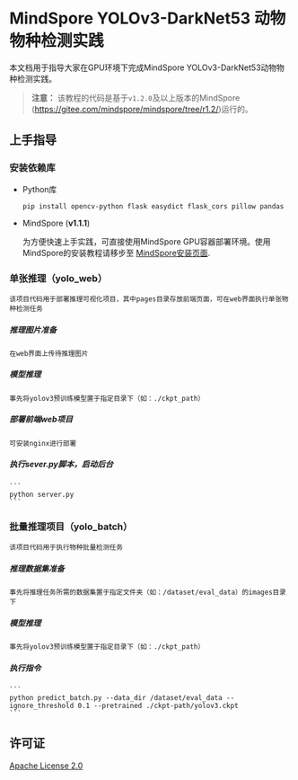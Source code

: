 # MindSpore YOLOv3-DarkNet53 动物物种检测实践

本文档用于指导大家在GPU环境下完成MindSpore YOLOv3-DarkNet53动物物种检测实践。

> **注意：** 该教程的代码是基于`v1.2.0`及以上版本的MindSpore (https://gitee.com/mindspore/mindspore/tree/r1.2/)运行的。

## 上手指导

### 安装依赖库

* Python库

    ```
    pip install opencv-python flask easydict flask_cors pillow pandas
    ```

* MindSpore (**v1.1.1**)

    为方便快速上手实践，可直接使用MindSpore GPU容器部署环境。使用MindSpore的安装教程请移步至 [MindSpore安装页面](https://gitee.com/mindspore/mindspore/blob/master/README.md).

### 单张推理（yolo_web）
    该项目代码用于部署推理可视化项目，其中pages目录存放前端页面，可在web界面执行单张物种检测任务

##### 推理图片准备
    在web界面上传待推理图片

##### 模型推理
    事先将yolov3预训练模型置于指定目录下（如：./ckpt_path）

##### 部署前端web项目
    可安装nginx进行部署

##### 执行sever.py脚本，启动后台
    ```
    python server.py
    ```

### 批量推理项目（yolo_batch）
    该项目代码用于执行物种批量检测任务

##### 推理数据集准备
    事先将推理任务所需的数据集置于指定文件夹（如：/dataset/eval_data）的images目录下

##### 模型推理
    事先将yolov3预训练模型置于指定目录下（如：./ckpt_path）

##### 执行指令
    ```
    python predict_batch.py --data_dir /dataset/eval_data --ignore_threshold 0.1 --pretrained ./ckpt-path/yolov3.ckpt
    ```

## 许可证

[Apache License 2.0](LICENSE)
